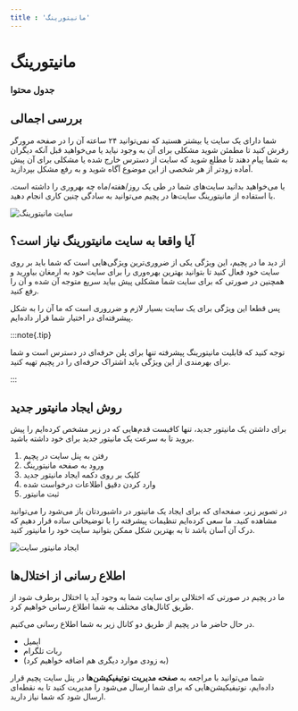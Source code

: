 ```yaml
---
title : 'مانیتورینگ'
---
```


# مانیتورینگ

### جدول محتوا

## بررسی اجمالی
<div id="81962679105"><script type="text/JavaScript" src="https://www.aparat.com/embed/qRoJD?data[rnddiv]=81962679105&data[responsive]=yes"></script></div>


شما دارای یک سایت یا بیشتر هستید که نمی‌توانید ۲۴ ساعته آن را در صفحه مرورگر رفرش کنید تا مطمئن شوید مشکلی برای آن به وجود نیاید یا می‌خواهید قبل آنکه دیگران به شما پیام دهند تا مطلع شوید که سایت از دسترس خارج شده یا مشکلی برای آن پیش آماده زودتر از هر شخصی از این موضوع آگاه شوید و به رفع مشکل بپردازید.

یا می‌خواهید بدانید سایت‌های شما در طی یک روز/هفته/ماه چه بهروری را داشته است. با استفاده از مانیتورینگ سایت‌ها در پچیم می‌توانید به سادگی چنین کاری انجام دهید.

![سایت مانیتورینگ](/img/site_monitor.png)

## آیا واقعا به سایت مانیتورینگ نیاز است؟

از دید ما در پچیم، این ویژگی یکی از ضروری‌ترین ویژگی‌هایی است که شما باید بر روی سایت خود فعال کنید تا بتوانید بهترین بهره‌وری را برای سایت خود به ارمغان بیاورید و همچنین در صورتی که برای سایت شما مشکلی پیش بیاید سریع متوجه آن شده و آن را رفع کنید.

پس قطعا این ویژگی برای یک سایت بسیار لازم و ضرروری است که ما آن را به شکل پیشرفته‌ای در اختیار شما قرار داده‌ایم.

:::note{.tip}

توجه کنید که قابلیت مانیتورینگ پیشرفته تنها برای پلن حرفه‌ای در دسترس است و شما برای بهرمندی از این ویژگی باید اشتراک حرفه‌ای را در پچیم تهیه کنید.

:::

## روش ایجاد مانیتور جدید

برای داشتن یک مانیتور جدید، تنها کافیست قدم‌هایی که در زیر مشخص کرده‌ایم را پیش بروید تا به سرعت یک مانیتور جدید برای خود داشته باشید.

1. رفتن به پنل سایت در پچیم
2. ورود به صفحه مانیتورینگ
3. کلیک بر روی دکمه ایجاد مانیتور جدید
4. وارد کردن دقیق اطلاعات درخواست شده
5. ثبت مانیتور

در تصویر زیر، صفحه‌ای که برای ایجاد یک مانیتور در داشبوردتان باز می‌شود را می‌توانید مشاهده کنید. ما سعی کرده‌ایم تنظیمات پیشرفته‌ را با توضیحاتی ساده قرار دهیم که درک آن آسان باشد تا به بهترین شکل ممکن بتوانید سایت خود را مانیتور کنید.


![ایجاد مانیتور سایت](/img/new_site_monitor.png)

## اطلاع رسانی از اختلال‌ها

ما در پچیم در صورتی که اختلالی برای سایت شما به وجود آید یا اختلال برطرف شود از طریق کانال‌های مختلف به شما اطلاع رسانی خواهیم کرد.

در حال حاضر ما در پچیم از طریق دو کانال زیر به شما اطلاع رسانی می‌کنیم.

- ایمیل
- ربات تلگرام
- (به زودی موارد دیگری هم اضافه خواهیم کرد)

شما می‌توانید با مراجعه به **صفحه مدیریت نوتیفیکیشن‌ها** در پنل سایت پچیم قرار داده‌ایم، نوتیفیکیشن‌هایی که برای شما ارسال می‌شود را مدیریت کنید تا به نقطه‌ای ارسال شود که شما نیاز دارید.
